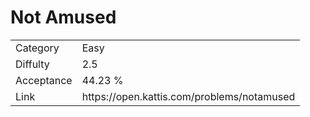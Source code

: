 # Not Amused

<table>
    <tr>
        <td>Category</td>
        <td>Easy</td>
    </tr>
    <tr>
        <td>Diffulty</td>
        <td>2.5</td>
    </tr>
    <tr>
        <td>Acceptance</td>
        <td>44.23 %</td>
    </tr>
    <tr>
        <td>Link</td>
        <td>https://open.kattis.com/problems/notamused</td>
    </tr>
</table>